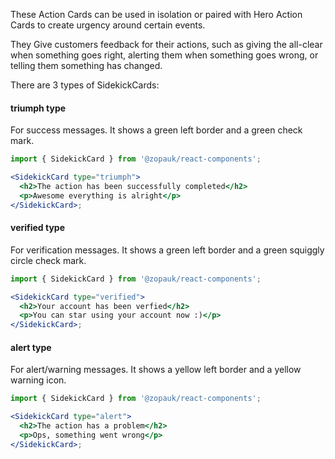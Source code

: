 These Action Cards can be used in isolation or paired with Hero Action Cards to create urgency around certain
events.

They Give customers feedback for their actions, such as giving the all-clear when something goes right,
alerting them when something goes wrong, or telling them something has changed.

There are 3 types of SidekickCards:

#### triumph type

For success messages. It shows a green left border and a green check mark.

```jsx { "props": { "style": { "backgroundColor": "#141E64" } } }
import { SidekickCard } from '@zopauk/react-components';

<SidekickCard type="triumph">
  <h2>The action has been successfully completed</h2>
  <p>Awesome everything is alright</p>
</SidekickCard>;
```

#### verified type

For verification messages. It shows a green left border and a green squiggly circle check mark.

```jsx { "props": { "style": { "backgroundColor": "#141E64" } } }
import { SidekickCard } from '@zopauk/react-components';

<SidekickCard type="verified">
  <h2>Your account has been verfied</h2>
  <p>You can star using your account now :)</p>
</SidekickCard>;
```

#### alert type

For alert/warning messages. It shows a yellow left border and a yellow warning icon.

```jsx { "props": { "style": { "backgroundColor": "#141E64" } } }
import { SidekickCard } from '@zopauk/react-components';

<SidekickCard type="alert">
  <h2>The action has a problem</h2>
  <p>Ops, something went wrong</p>
</SidekickCard>;
```
